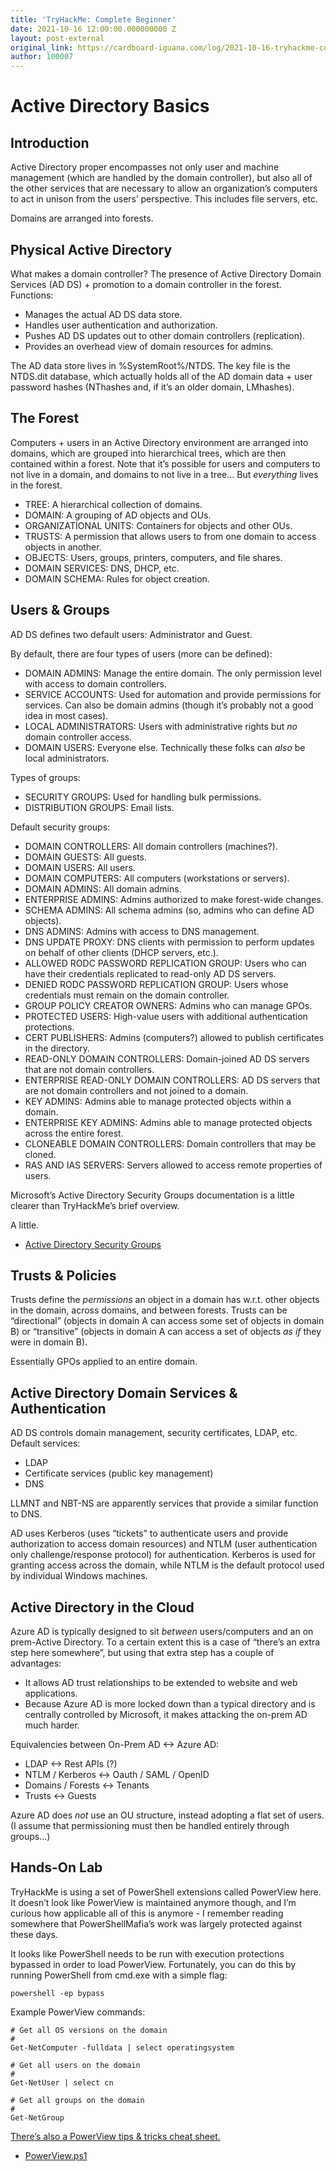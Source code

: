 ```yaml
---
title: 'TryHackMe: Complete Beginner'
date: 2021-10-16 12:00:00.000000000 Z
layout: post-external
original_link: https://cardboard-iguana.com/log/2021-10-16-tryhackme-complete-beginner.html
author: 100007
---
```


# Active Directory Basics

## Introduction

Active Directory proper encompasses not only user and machine management (which are handled by the domain controller), but also all of the other services that are necessary to allow an organization’s computers to act in unison from the users’ perspective. This includes file servers, etc.

Domains are arranged into forests.

## Physical Active Directory

What makes a domain controller? The presence of Active Directory Domain Services (AD DS) + promotion to a domain controller in the forest. Functions:

- Manages the actual AD DS data store.
- Handles user authentication and authorization.
- Pushes AD DS updates out to other domain controllers (replication).
- Provides an overhead view of domain resources for admins.

The AD data store lives in %SystemRoot%/NTDS. The key file is the NTDS.dit database, which actually holds all of the AD domain data + user password hashes (NThashes and, if it’s an older domain, LMhashes).

## The Forest

Computers + users in an Active Directory environment are arranged into domains, which are grouped into hierarchical trees, which are then contained within a forest. Note that it’s possible for users and computers to not live in a domain, and domains to not live in a tree… But _everything_ lives in the forest.

- TREE: A hierarchical collection of domains.
- DOMAIN: A grouping of AD objects and OUs.
- ORGANIZATIONAL UNITS: Containers for objects and other OUs.
- TRUSTS: A permission that allows users to from one domain to access objects in another.
- OBJECTS: Users, groups, printers, computers, and file shares.
- DOMAIN SERVICES: DNS, DHCP, etc.
- DOMAIN SCHEMA: Rules for object creation.

## Users & Groups

AD DS defines two default users: Administrator and Guest.

By default, there are four types of users (more can be defined):

- DOMAIN ADMINS: Manage the entire domain. The only permission level with access to domain controllers.
- SERVICE ACCOUNTS: Used for automation and provide permissions for services. Can also be domain admins (though it’s probably not a good idea in most cases).
- LOCAL ADMINISTRATORS: Users with administrative rights but _no_ domain controller access.
- DOMAIN USERS: Everyone else. Technically these folks can _also_ be local administrators.

Types of groups:

- SECURITY GROUPS: Used for handling bulk permissions.
- DISTRIBUTION GROUPS: Email lists.

Default security groups:

- DOMAIN CONTROLLERS: All domain controllers (machines?).
- DOMAIN GUESTS: All guests.
- DOMAIN USERS: All users.
- DOMAIN COMPUTERS: All computers (workstations or servers).
- DOMAIN ADMINS: All domain admins.
- ENTERPRISE ADMINS: Admins authorized to make forest-wide changes.
- SCHEMA ADMINS: All schema admins (so, admins who can define AD objects).
- DNS ADMINS: Admins with access to DNS management.
- DNS UPDATE PROXY: DNS clients with permission to perform updates on behalf of other clients (DHCP servers, etc.).
- ALLOWED RODC PASSWORD REPLICATION GROUP: Users who can have their credentials replicated to read-only AD DS servers.
- DENIED RODC PASSWORD REPLICATION GROUP: Users whose credentials must remain on the domain controller.
- GROUP POLICY CREATOR OWNERS: Admins who can manage GPOs.
- PROTECTED USERS: High-value users with additional authentication protections.
- CERT PUBLISHERS: Admins (computers?) allowed to publish certificates in the directory.
- READ-ONLY DOMAIN CONTROLLERS: Domain-joined AD DS servers that are not domain controllers.
- ENTERPRISE READ-ONLY DOMAIN CONTROLLERS: AD DS servers that are not domain controllers and not joined to a domain.
- KEY ADMINS: Admins able to manage protected objects within a domain.
- ENTERPRISE KEY ADMINS: Admins able to manage protected objects across the entire forest.
- CLONEABLE DOMAIN CONTROLLERS: Domain controllers that may be cloned.
- RAS AND IAS SERVERS: Servers allowed to access remote properties of users.

Microsoft’s Active Directory Security Groups documentation is a little clearer than TryHackMe’s brief overview.

A little.

- [Active Directory Security Groups](https://docs.microsoft.com/en-us/windows/security/identity-protection/access-control/active-directory-security-groups)

## Trusts & Policies

Trusts define the _permissions_ an object in a domain has w.r.t. other objects in the domain, across domains, and between forests. Trusts can be “directional” (objects in domain A can access some set of objects in domain B) or “transitive” (objects in domain A can access a set of objects _as if_ they were in domain B).

Essentially GPOs applied to an entire domain.

## Active Directory Domain Services & Authentication

AD DS controls domain management, security certificates, LDAP, etc. Default services:

- LDAP
- Certificate services (public key management)
- DNS

LLMNT and NBT-NS are apparently services that provide a similar function to DNS.

AD uses Kerberos (uses “tickets” to authenticate users and provide authorization to access domain resources) and NTLM (user authentication only challenge/response protocol) for authentication. Kerberos is used for granting access across the domain, while NTLM is the default protocol used by individual Windows machines.

## Active Directory in the Cloud

Azure AD is typically designed to sit _between_ users/computers and an on prem-Active Directory. To a certain extent this is a case of “there’s an extra step here somewhere”, but using that extra step has a couple of advantages:

- It allows AD trust relationships to be extended to website and web applications.
- Because Azure AD is more locked down than a typical directory and is centrally controlled by Microsoft, it makes attacking the on-prem AD much harder.

Equivalencies between On-Prem AD \<-\> Azure AD:

- LDAP \<-\> Rest APIs (?)
- NTLM / Kerberos \<-\> Oauth / SAML / OpenID
- Domains / Forests \<-\> Tenants
- Trusts \<-\> Guests

Azure AD does _not_ use an OU structure, instead adopting a flat set of users. (I assume that permissioning must then be handled entirely through groups…)

## Hands-On Lab

TryHackMe is using a set of PowerShell extensions called PowerView here. It doesn’t look like PowerView is maintained anymore though, and I’m curious how applicable all of this is anymore - I remember reading somewhere that PowerShellMafia’s work was largely protected against these days.

It looks like PowerShell needs to be run with execution protections bypassed in order to load PowerView. Fortunately, you can do this by running PowerShell from cmd.exe with a simple flag:

```
powershell -ep bypass
```

Example PowerView commands:

```
# Get all OS versions on the domain
#
Get-NetComputer -fulldata | select operatingsystem

# Get all users on the domain
#
Get-NetUser | select cn

# Get all groups on the domain
#
Get-NetGroup
```

[There’s also a PowerView tips & tricks cheat sheet.](https://gist.github.com/HarmJ0y/184f9822b195c52dd50c379ed3117993)

- [PowerView.ps1](https://github.com/PowerShellMafia/PowerSploit/blob/master/Recon/PowerView.ps1)
